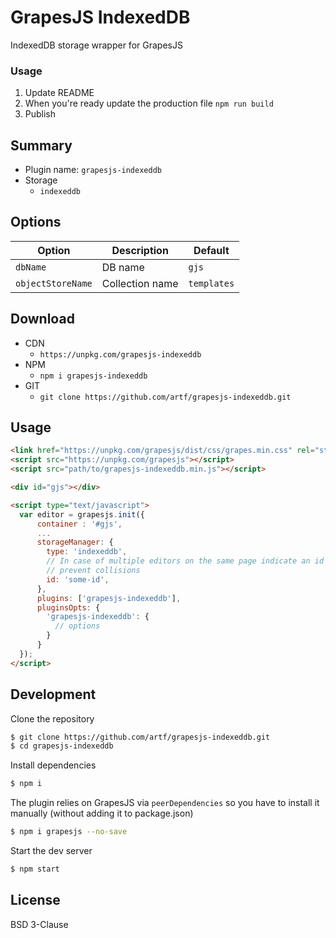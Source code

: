 # GrapesJS IndexedDB

IndexedDB storage wrapper for GrapesJS

### Usage
1. Update README
1. When you're ready update the production file `npm run build`
1. Publish




## Summary

* Plugin name: `grapesjs-indexeddb`
* Storage
  * `indexeddb`





## Options

|Option|Description|Default|
|-|-|-
| `dbName` | DB name | `gjs` |
| `objectStoreName` | Collection name | `templates` |





## Download

* CDN
  * `https://unpkg.com/grapesjs-indexeddb`
* NPM
  * `npm i grapesjs-indexeddb`
* GIT
  * `git clone https://github.com/artf/grapesjs-indexeddb.git`





## Usage

```html
<link href="https://unpkg.com/grapesjs/dist/css/grapes.min.css" rel="stylesheet"/>
<script src="https://unpkg.com/grapesjs"></script>
<script src="path/to/grapesjs-indexeddb.min.js"></script>

<div id="gjs"></div>

<script type="text/javascript">
  var editor = grapesjs.init({
      container : '#gjs',
      ...
      storageManager: {
        type: 'indexeddb',
        // In case of multiple editors on the same page indicate an id to
        // prevent collisions
        id: 'some-id',
      },
      plugins: ['grapesjs-indexeddb'],
      pluginsOpts: {
        'grapesjs-indexeddb': {
          // options
        }
      }
  });
</script>
```





## Development

Clone the repository

```sh
$ git clone https://github.com/artf/grapesjs-indexeddb.git
$ cd grapesjs-indexeddb
```

Install dependencies

```sh
$ npm i
```

The plugin relies on GrapesJS via `peerDependencies` so you have to install it manually (without adding it to package.json)

```sh
$ npm i grapesjs --no-save
```

Start the dev server

```sh
$ npm start
```





## License

BSD 3-Clause
